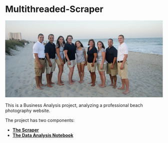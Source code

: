 # Multithreaded-Scraper

![sample_photo.jpg](./analysis/sample_photo.jpg?raw=true)

This is a Business Analysis project, analyzing a professional beach photography website.

The project has two components:

- **[The Scraper](./scraper/)**
- **[The Data Analysis Notebook](https://github.com/zetterlund/Multithreaded-Scraper/blob/master/analysis/Data%20Analysis%20Notebook.ipynb)**
